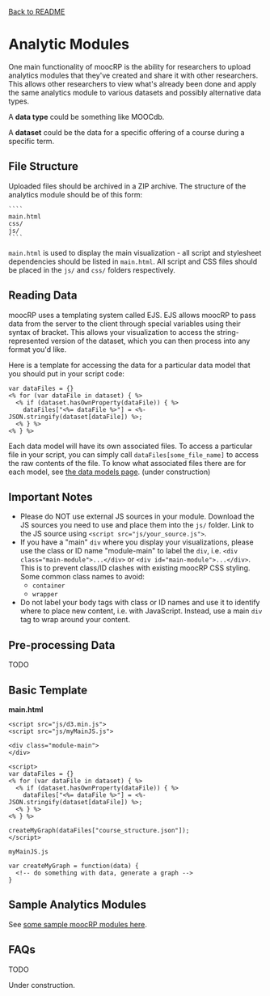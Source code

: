 [Back to README](../README.md)

Analytic Modules
================

One main functionality of moocRP is the ability for researchers to upload analytics modules that they've created and share it with other researchers. This allows other researchers to view what's already been done and apply the same analytics module to various datasets and possibly alternative data types.

A <strong>data type</strong> could be something like MOOCdb.

A <strong>dataset</strong> could be the data for a specific offering of a course during a specific term.

File Structure
---
Uploaded files should be archived in a ZIP archive. The structure of the analytics module should be of this form:

    ````
    main.html
    css/
    js/
    ````

````main.html```` is used to display the main visualization - all script and stylesheet dependencies should be listed in ````main.html````. All script and CSS files should be placed in the ````js/```` and ````css/```` folders respectively.


Reading Data
---
moocRP uses a templating system called EJS. EJS allows moocRP to pass data from the server to the client through special variables using their syntax of bracket. This allows your visualization to access the string-represented version of the dataset, which you can then process into any format you'd like.

Here is a template for accessing the data for a particular data model that you should put in your script code:
````
var dataFiles = {}
<% for (var dataFile in dataset) { %>
  <% if (dataset.hasOwnProperty(dataFile)) { %>
    dataFiles["<%= dataFile %>"] = <%- JSON.stringify(dataset[dataFile]) %>;
  <% } %>
<% } %>
````

Each data model will have its own associated files. To access a particular file in your script, you can simply call ````dataFiles[some_file_name]```` to access the raw contents of the file. To know what associated files there are for each model, see [the data models page](data_models.md). (under construction)

Important Notes
---
* Please do NOT use external JS sources in your module. Download the JS sources you need to use and place them into the ````js/```` folder. Link to the JS source using ````<script src="js/your_source.js">````.
* If you have a "main" ````div```` where you display your visualizations, please use the class or ID name "module-main" to label the ````div````, i.e. ````<div class="main-module">...</div>```` or ````<div id="main-module">...</div>````. This is to prevent class/ID clashes with existing moocRP CSS styling. Some common class names to avoid:
  * ````container````
  * ````wrapper````
* Do not label your body tags with class or ID names and use it to identify where to place new content, i.e. with JavaScript. Instead, use a main ````div```` tag to wrap around your content.

Pre-processing Data
---
TODO

Basic Template
---
<b>main.html</b><br>
````
<script src="js/d3.min.js">
<script src="js/myMainJS.js">

<div class="module-main">
</div>

<script>
var dataFiles = {}
<% for (var dataFile in dataset) { %>
  <% if (dataset.hasOwnProperty(dataFile)) { %>
    dataFiles["<%= dataFile %>"] = <%- JSON.stringify(dataset[dataFile]) %>;
  <% } %>
<% } %>

createMyGraph(dataFiles["course_structure.json"]);
</script>
````

`myMainJS.js`

````
var createMyGraph = function(data) {
  <!-- do something with data, generate a graph -->
}
````

Sample Analytics Modules
---
See [some sample moocRP modules here](http://www.github.com/kk415kk/moocrp_visualizations).

FAQs
---
TODO


Under construction.